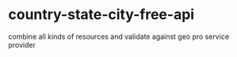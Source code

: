 # country-state-city-free-api
combine all kinds of resources and validate against geo pro service provider
